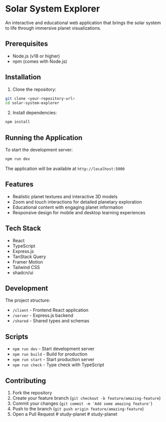 # Solar System Explorer

An interactive and educational web application that brings the solar system to life through immersive planet visualizations.

## Prerequisites

- Node.js (v18 or higher)
- npm (comes with Node.js)

## Installation

1. Clone the repository:
```bash
git clone <your-repository-url>
cd solar-system-explorer
```

2. Install dependencies:
```bash
npm install
```

## Running the Application

To start the development server:

```bash
npm run dev
```

The application will be available at `http://localhost:5000`

## Features

- Realistic planet textures and interactive 3D models
- Zoom and touch interactions for detailed planetary exploration
- Educational content with engaging planet information
- Responsive design for mobile and desktop learning experiences

## Tech Stack

- React
- TypeScript
- Express.js
- TanStack Query
- Framer Motion
- Tailwind CSS
- shadcn/ui

## Development

The project structure:
- `/client` - Frontend React application
- `/server` - Express.js backend
- `/shared` - Shared types and schemas

## Scripts

- `npm run dev` - Start development server
- `npm run build` - Build for production
- `npm run start` - Start production server
- `npm run check` - Type check with TypeScript

## Contributing

1. Fork the repository
2. Create your feature branch (`git checkout -b feature/amazing-feature`)
3. Commit your changes (`git commit -m 'Add some amazing feature'`)
4. Push to the branch (`git push origin feature/amazing-feature`)
5. Open a Pull Request
#   s t u d y - p l a n e t  
 #   s t u d y - p l a n e t  
 
